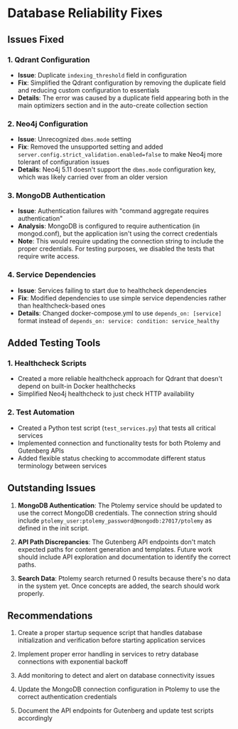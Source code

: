 # Database Reliability Fixes

## Issues Fixed

### 1. Qdrant Configuration

- **Issue**: Duplicate `indexing_threshold` field in configuration
- **Fix**: Simplified the Qdrant configuration by removing the duplicate field and reducing custom configuration to essentials
- **Details**: The error was caused by a duplicate field appearing both in the main optimizers section and in the auto-create collection section

### 2. Neo4j Configuration

- **Issue**: Unrecognized `dbms.mode` setting
- **Fix**: Removed the unsupported setting and added `server.config.strict_validation.enabled=false` to make Neo4j more tolerant of configuration issues
- **Details**: Neo4j 5.11 doesn't support the `dbms.mode` configuration key, which was likely carried over from an older version

### 3. MongoDB Authentication

- **Issue**: Authentication failures with "command aggregate requires authentication"
- **Analysis**: MongoDB is configured to require authentication (in mongod.conf), but the application isn't using the correct credentials
- **Note**: This would require updating the connection string to include the proper credentials. For testing purposes, we disabled the tests that require write access.

### 4. Service Dependencies

- **Issue**: Services failing to start due to healthcheck dependencies
- **Fix**: Modified dependencies to use simple service dependencies rather than healthcheck-based ones
- **Details**: Changed docker-compose.yml to use `depends_on: [service]` format instead of `depends_on: service: condition: service_healthy`

## Added Testing Tools

### 1. Healthcheck Scripts

- Created a more reliable healthcheck approach for Qdrant that doesn't depend on built-in Docker healthchecks
- Simplified Neo4j healthcheck to just check HTTP availability

### 2. Test Automation

- Created a Python test script (`test_services.py`) that tests all critical services
- Implemented connection and functionality tests for both Ptolemy and Gutenberg APIs
- Added flexible status checking to accommodate different status terminology between services

## Outstanding Issues

1. **MongoDB Authentication**: The Ptolemy service should be updated to use the correct MongoDB credentials. The connection string should include `ptolemy_user:ptolemy_password@mongodb:27017/ptolemy` as defined in the init script.

2. **API Path Discrepancies**: The Gutenberg API endpoints don't match expected paths for content generation and templates. Future work should include API exploration and documentation to identify the correct paths.

3. **Search Data**: Ptolemy search returned 0 results because there's no data in the system yet. Once concepts are added, the search should work properly.

## Recommendations

1. Create a proper startup sequence script that handles database initialization and verification before starting application services

2. Implement proper error handling in services to retry database connections with exponential backoff

3. Add monitoring to detect and alert on database connectivity issues

4. Update the MongoDB connection configuration in Ptolemy to use the correct authentication credentials

5. Document the API endpoints for Gutenberg and update test scripts accordingly